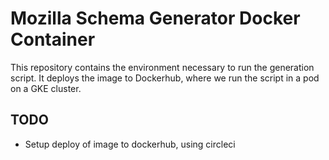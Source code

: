 # Mozilla Schema Generator Docker Container

This repository contains the environment necessary to run the generation script.
It deploys the image to Dockerhub, where we run the script in a pod on a 
GKE cluster.

## TODO
- Setup deploy of image to dockerhub, using circleci
